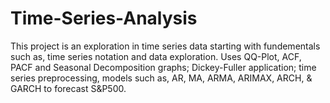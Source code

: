 # Time-Series-Analysis
This project is an exploration in time series data starting with fundementals such as, time series notation and data exploration. Uses QQ-Plot, ACF, PACF and Seasonal Decomposition graphs; Dickey-Fuller application; time series preprocessing, models such as, AR, MA, ARMA, ARIMAX, ARCH, &amp; GARCH to forecast S&amp;P500.
